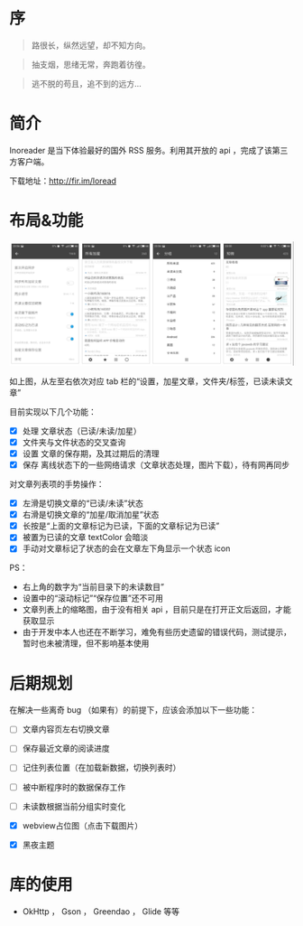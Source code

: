 # 序

> 路很长，纵然远望，却不知方向。

> 抽支烟，思绪无常，奔跑着彷徨。

> 逃不脱的苟且，追不到的远方…


# 简介

Inoreader 是当下体验最好的国外 RSS 服务。利用其开放的 api ，完成了该第三方客户端。

下载地址：http://fir.im/loread


# 布局&功能

![截图](doc/overview.png)

如上图，从左至右依次对应 tab 栏的“设置，加星文章，文件夹/标签，已读未读文章”

目前实现以下几个功能：

- [x] 处理 文章状态（已读/未读/加星）
- [x] 文件夹与文件状态的交叉查询
- [x] 设置 文章的保存期，及其过期后的清理
- [x] 保存 离线状态下的一些网络请求（文章状态处理，图片下载），待有网再同步

对文章列表项的手势操作：

- [x] 左滑是切换文章的“已读/未读”状态
- [x] 右滑是切换文章的“加星/取消加星”状态
- [x] 长按是“上面的文章标记为已读，下面的文章标记为已读”
- [x] 被置为已读的文章 textColor 会暗淡
- [x] 手动对文章标记了状态的会在文章左下角显示一个状态 icon

PS：

* 右上角的数字为“当前目录下的未读数目”
* 设置中的“滚动标记”“保存位置”还不可用
* 文章列表上的缩略图，由于没有相关 api ，目前只是在打开正文后返回，才能获取显示
* 由于开发中本人也还在不断学习，难免有些历史遗留的错误代码，测试提示，暂时也未被清理，但不影响基本使用


# 后期规划

在解决一些离奇 bug （如果有）的前提下，应该会添加以下一些功能：

- [ ] 文章内容页左右切换文章
- [ ] 保存最近文章的阅读进度
- [ ] 记住列表位置（在加载新数据，切换列表时）
- [ ] 被中断程序时的数据保存工作
- [ ] 未读数根据当前分组实时变化
- [x] webview占位图（点击下载图片）
- [x] 黑夜主题


# 库的使用

* OkHttp ， Gson ， Greendao ， Glide 等等
